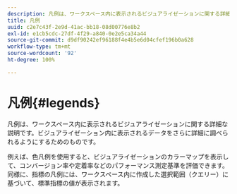 ```yaml
---
description: 凡例は、ワークスペース内に表示されるビジュアライゼーションに関する詳細な説明です。ビジュアライゼーション内に表示されるデータをさらに詳細に調べられるようにするためのものです。
title: 凡例
uuid: c2e7c43f-2e9d-41ac-bb18-08d00776e8b2
exl-id: e1cb5cdc-27df-4f29-a840-0e2e5ca34a44
source-git-commit: d9df90242ef96188f4e4b5e6d04cfef196b0a628
workflow-type: tm+mt
source-wordcount: '92'
ht-degree: 100%

---
```


# 凡例{#legends}

凡例は、ワークスペース内に表示されるビジュアライゼーションに関する詳細な説明です。ビジュアライゼーション内に表示されるデータをさらに詳細に調べられるようにするためのものです。

例えば、色凡例を使用すると、ビジュアライゼーションのカラーマップを表示して、コンバージョン率や定着率などのパフォーマンス測定基準を評価できます。同様に、指標の凡例には、ワークスペース内に作成した選択範囲（クエリー）に基づいて、標準指標の値が表示されます。
